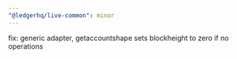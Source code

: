 ```yaml
---
"@ledgerhq/live-common": minor
---
```


fix: generic adapter, getaccountshape sets blockheight to zero if no operations

